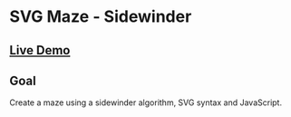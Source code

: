 # SVG Maze - Sidewinder

## [Live Demo](https://codepen.io/borntofrappe/full/xxxVLwM)

## Goal

Create a maze using a sidewinder algorithm, SVG syntax and JavaScript.
